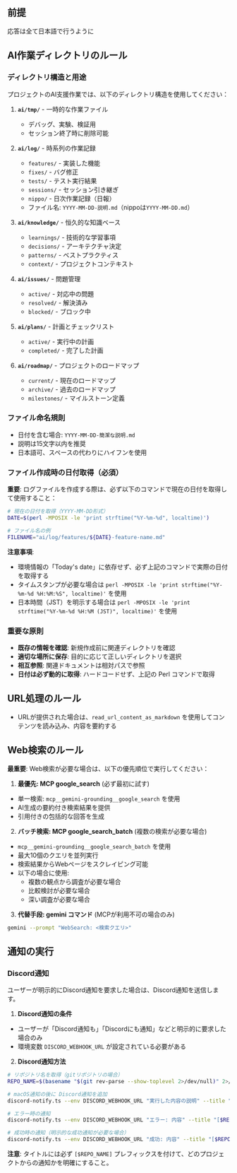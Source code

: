 ## 前提

応答は全て日本語で行うように

## AI作業ディレクトリのルール

### ディレクトリ構造と用途
プロジェクトのAI支援作業では、以下のディレクトリ構造を使用してください：

1. **`ai/tmp/`** - 一時的な作業ファイル
   - デバッグ、実験、検証用
   - セッション終了時に削除可能

2. **`ai/log/`** - 時系列の作業記録
   - `features/` - 実装した機能
   - `fixes/` - バグ修正
   - `tests/` - テスト実行結果
   - `sessions/` - セッション引き継ぎ
   - `nippo/` - 日次作業記録（日報）
   - ファイル名: `YYYY-MM-DD-説明.md`（nippoは`YYYY-MM-DD.md`）

3. **`ai/knowledge/`** - 恒久的な知識ベース
   - `learnings/` - 技術的な学習事項
   - `decisions/` - アーキテクチャ決定
   - `patterns/` - ベストプラクティス
   - `context/` - プロジェクトコンテキスト

4. **`ai/issues/`** - 問題管理
   - `active/` - 対応中の問題
   - `resolved/` - 解決済み
   - `blocked/` - ブロック中

5. **`ai/plans/`** - 計画とチェックリスト
   - `active/` - 実行中の計画
   - `completed/` - 完了した計画

6. **`ai/roadmap/`** - プロジェクトのロードマップ
   - `current/` - 現在のロードマップ
   - `archive/` - 過去のロードマップ
   - `milestones/` - マイルストーン定義

### ファイル命名規則
- 日付を含む場合: `YYYY-MM-DD-簡潔な説明.md`
- 説明は15文字以内を推奨
- 日本語可、スペースの代わりにハイフンを使用

### ファイル作成時の日付取得（必須）

**重要**: ログファイルを作成する際は、必ず以下のコマンドで現在の日付を取得して使用すること：

```bash
# 現在の日付を取得（YYYY-MM-DD形式）
DATE=$(perl -MPOSIX -le 'print strftime("%Y-%m-%d", localtime)')

# ファイル名の例
FILENAME="ai/log/features/${DATE}-feature-name.md"
```

**注意事項**:
- 環境情報の「Today's date」に依存せず、必ず上記のコマンドで実際の日付を取得する
- タイムスタンプが必要な場合は `perl -MPOSIX -le 'print strftime("%Y-%m-%d %H:%M:%S", localtime)'` を使用
- 日本時間（JST）を明示する場合は `perl -MPOSIX -le 'print strftime("%Y-%m-%d %H:%M (JST)", localtime)'` を使用

### 重要な原則
- **既存の情報を確認**: 新規作成前に関連ディレクトリを確認
- **適切な場所に保存**: 目的に応じて正しいディレクトリを選択
- **相互参照**: 関連ドキュメントは相対パスで参照
- **日付は必ず動的に取得**: ハードコードせず、上記の Perl コマンドで取得

## URL処理のルール

- URLが提供された場合は、`read_url_content_as_markdown` を使用してコンテンツを読み込み、内容を要約する


## Web検索のルール

**最重要**: Web検索が必要な場合は、以下の優先順位で実行してください：

1. **最優先: MCP google_search** (必ず最初に試す)
 - 単一検索: `mcp__gemini-grounding__google_search` を使用
 - AI生成の要約付き検索結果を提供
 - 引用付きの包括的な回答を生成

2. **バッチ検索: MCP google_search_batch** (複数の検索が必要な場合)
 - `mcp__gemini-grounding__google_search_batch` を使用
 - 最大10個のクエリを並列実行
 - 検索結果からWebページをスクレイピング可能
 - 以下の場合に使用:
   - 複数の観点から調査が必要な場合
   - 比較検討が必要な場合
   - 深い調査が必要な場合

3. **代替手段: gemini コマンド** (MCPが利用不可の場合のみ)
```bash
gemini --prompt "WebSearch: <検索クエリ>"
```

## 通知の実行

### Discord通知

ユーザーが明示的にDiscord通知を要求した場合は、Discord通知を送信します。

1. **Discord通知の条件**

- ユーザーが「Discord通知も」「Discordにも通知」などと明示的に要求した場合のみ
- 環境変数 `DISCORD_WEBHOOK_URL` が設定されている必要がある

2. **Discord通知方法**

```bash
# リポジトリ名を取得（gitリポジトリの場合）
REPO_NAME=$(basename "$(git rev-parse --show-toplevel 2>/dev/null)" 2>/dev/null || echo "non-git")

# macOS通知の後に Discord通知を追加
discord-notify.ts --env DISCORD_WEBHOOK_URL "実行した内容の説明" --title "[$REPO_NAME] Claude Code"

# エラー時の通知
discord-notify.ts --env DISCORD_WEBHOOK_URL "エラー: 内容" --title "[$REPO_NAME] ❌ Claude Code Error"

# 成功時の通知（明示的な成功通知が必要な場合）
discord-notify.ts --env DISCORD_WEBHOOK_URL "成功: 内容" --title "[$REPO_NAME] ✅ Claude Code Success"
```

**注意**: タイトルには必ず `[$REPO_NAME]` プレフィックスを付けて、どのプロジェクトからの通知かを明確にすること。

